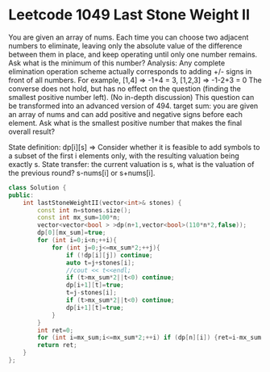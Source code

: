 # Leetcode 1049 Last Stone Weight II
You are given an array of nums. Each time you can choose two adjacent numbers to eliminate, leaving only the absolute value of the difference between them in place, and keep operating until only one number remains. Ask what is the minimum of this number? Analysis: Any complete elimination operation scheme actually corresponds to adding +/- signs in front of all numbers. For example, [1,4] => -1+4 = 3, [1,2,3] => -1-2+3 = 0
The converse does not hold, but has no effect on the question (finding the smallest positive number left). (No in-depth discussion)
This question can be transformed into an advanced version of 494. target sum: you are given an array of nums and can add positive and negative signs before each element. Ask what is the smallest positive number that makes the final overall result?

State definition: dp[i][s] => Consider whether it is feasible to add symbols to a subset of the first i elements only, with the resulting valuation being exactly s.
State transfer: the current valuation is s, what is the valuation of the previous round? s-nums[i] or s+nums[i].



```cpp
class Solution {
public:
    int lastStoneWeightII(vector<int>& stones) {
        const int n=stones.size();
        const int mx_sum=100*n;
        vector<vector<bool > >dp(n+1,vector<bool>(110*n*2,false));
        dp[0][mx_sum]=true;
        for (int i=0;i<n;++i){
            for (int j=0;j<=mx_sum*2;++j){
                if (!dp[i][j]) continue;
                auto t=j+stones[i];
                //cout << t<<endl;
                if (t>mx_sum*2||t<0) continue;
                dp[i+1][t]=true;
                t=j-stones[i];
                if (t>mx_sum*2||t<0) continue;
                dp[i+1][t]=true;
            }
        }
        int ret=0;
        for (int i=mx_sum;i<=mx_sum*2;++i) if (dp[n][i]) {ret=i-mx_sum;break;}
        return ret;
    }
};
```
